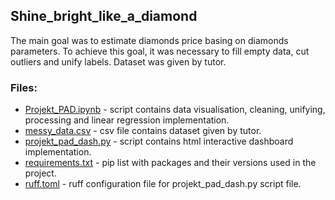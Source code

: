 ## Shine_bright_like_a_diamond
The main goal was to estimate diamonds price basing on diamonds parameters. To achieve this goal, it was necessary to fill empty data, cut outliers and unify labels. Dataset was given by tutor.
### Files:
- [Projekt_PAD.ipynb](https://github.com/SebastianSzczepanski00/Shine_bright_like_a_diamond/blob/main/Projekt_PAD.ipynb) - script contains data visualisation, cleaning, unifying, processing and linear regression implementation.
- [messy_data.csv](https://github.com/SebastianSzczepanski00/Shine_bright_like_a_diamond/blob/main/messy_data.csv) - csv file contains dataset given by tutor.
- [projekt_pad_dash.py](https://github.com/SebastianSzczepanski00/Shine_bright_like_a_diamond/blob/main/projekt_pad_dash.py) - script contains html interactive dashboard implementation.
- [requirements.txt](https://github.com/SebastianSzczepanski00/Shine_bright_like_a_diamond/blob/main/requirements.txt) - pip list with packages and their versions used in the project.
- [ruff.toml](https://github.com/SebastianSzczepanski00/Shine_bright_like_a_diamond/blob/main/ruff.toml) - ruff configuration file for projekt_pad_dash.py script file.
